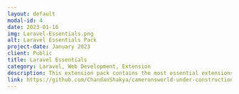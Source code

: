 ```yaml
---
layout: default
modal-id: 4
date: 2023-01-16
img: Laravel-Essentials.png
alt: Laravel Essentials Pack
project-date: January 2023
client: Public
title: Laravel Essentials
category: Laravel, Web Development, Extension
description: This extension pack contains the most essential extensions for Laravel development.<br><a href="https://marketplace.visualstudio.com/items?itemName=ZXY-CC-3ag13.laravel-essentials">VS Code Marketplace Link</a>
link: https://github.com/ChandanShakya/cameronsworld-under-construction-extract
---
```

